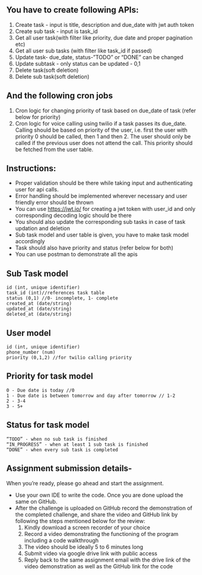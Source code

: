 ## You have to create following APIs:
1. Create task - input is title, description and due_date with jwt auth token
2. Create sub task - input is task_id
3. Get all user task(with filter like priority, due date and proper pagination etc)
4. Get all user sub tasks (with filter like task_id if passed)
5. Update task- due_date, status-”TODO” or “DONE” can be changed
6. Update subtask - only status can be updated - 0,1
7. Delete task(soft deletion)
8. Delete sub task(soft deletion)


## And the following cron jobs
1. Cron logic for changing priority of task based on due_date of task (refer below for
priority)
2. Cron logic for voice calling using twilio if a task passes its due_date. Calling should
be based on priority of the user, i.e. first the user with priority 0 should be called,
then 1 and then 2. The user should only be called if the previous user does not
attend the call. This priority should be fetched from the user table.

## Instructions:
- Proper validation should be there while taking input and authenticating user for api
calls.
- Error handling should be implemented wherever necessary and user friendly error
should be thrown
- You can use https://jwt.io/ for creating a jwt token with user_id and only
corresponding decoding logic should be there
- You should also update the corresponding sub tasks in case of task updation and
deletion
- Sub task model and user table is given, you have to make task model accordingly
- Task should also have priority and status (refer below for both)
- You can use postman to demonstrate all the apis


## Sub Task model
```
id (int, unique identifier)
task_id (int)//references task table
status (0,1) //0- incomplete, 1- complete
created_at (date/string)
updated_at (date/string)
deleted_at (date/string)
```

## User model
```
id (int, unique identifier)
phone_number (num)
priority (0,1,2) //for twilio calling priority
```

## Priority for task model
```
0 - Due date is today //0
1 - Due date is between tomorrow and day after tomorrow // 1-2
2 - 3-4
3 - 5+
```

## Status for task model
```
“TODO” - when no sub task is finished
“IN_PROGRESS” - when at least 1 sub task is finished
“DONE” - when every sub task is completed
```

## Assignment submission details-
When you’re ready, please go ahead and start the assignment.

- Use your own IDE to write the code. Once you are done upload the same on GitHub.
- After the challenge is uploaded on GitHub record the demonstration of the completed
challenge, and share the video and GitHub link by following the steps mentioned below for
the review:
  1. Kindly download a screen recorder of your choice
  2. Record a video demonstrating the functioning of the program including a code walkthrough
  3. The video should be ideally 5 to 6 minutes long
  4. Submit video via google drive link with public access
  5. Reply back to the same assignment email with the drive link of the video demonstration as well as the GitHub link for the code